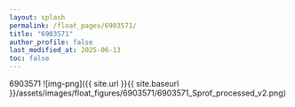 ```yaml
---
layout: splash
permalink: /float_pages/6903571/
title: "6903571"
author_profile: false
last_modified_at: 2025-06-13
toc: false
---
```

 
6903571
![img-png]({{ site.url }}{{ site.baseurl }}/assets/images/float_figures/6903571/6903571_Sprof_processed_v2.png)